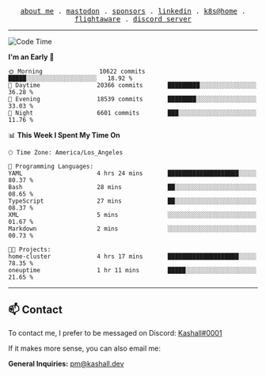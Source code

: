 <p align="center">
  <samp>
    <a href="https://jordanjones.org/">about me</a> .
    <a rel="me" href="https://mastodon.social/@kashall">mastodon</a> .
    <a href="https://github.com/sponsors/kashalls">sponsors</a> .
    <a href="https://linkedin.com/in/jordpjones">linkedin</a> .
    <a href="https://github.com/kashalls/home-cluster">k8s@home</a> .
    <a href="https://flightaware.com/adsb/stats/user/kashalls">flightaware</a> .
    <a href="https://discord.gg/V2WrCfqba9">discord server</a>
  </samp>
</p>

---

<!--START_SECTION:waka-->
![Code Time](http://img.shields.io/badge/Code%20Time-1%2C614%20hrs%2017%20mins-blue)

**I'm an Early 🐤** 

```text
🌞 Morning                10622 commits       █████░░░░░░░░░░░░░░░░░░░░   18.92 % 
🌆 Daytime                20366 commits       █████████░░░░░░░░░░░░░░░░   36.28 % 
🌃 Evening                18539 commits       ████████░░░░░░░░░░░░░░░░░   33.03 % 
🌙 Night                  6601 commits        ███░░░░░░░░░░░░░░░░░░░░░░   11.76 % 
```


📊 **This Week I Spent My Time On** 

```text
🕑︎ Time Zone: America/Los_Angeles

💬 Programming Languages: 
YAML                     4 hrs 24 mins       ████████████████████░░░░░   80.37 % 
Bash                     28 mins             ██░░░░░░░░░░░░░░░░░░░░░░░   08.65 % 
TypeScript               27 mins             ██░░░░░░░░░░░░░░░░░░░░░░░   08.37 % 
XML                      5 mins              ░░░░░░░░░░░░░░░░░░░░░░░░░   01.67 % 
Markdown                 2 mins              ░░░░░░░░░░░░░░░░░░░░░░░░░   00.73 % 

🐱‍💻 Projects: 
home-cluster             4 hrs 17 mins       ████████████████████░░░░░   78.35 % 
oneuptime                1 hr 11 mins        █████░░░░░░░░░░░░░░░░░░░░   21.65 % 
```


<!--END_SECTION:waka-->

---

## 📫 Contact

To contact me, I prefer to be messaged on Discord:  [Kashall#0001](https://discord.com/users/201077739589992448)

If it makes more sense, you can also email me:

**General Inquiries:** pm@kashall.dev  
